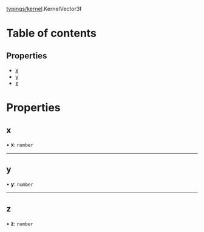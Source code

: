 [typings/kernel](../modules/typings_kernel.md).KernelVector3f

# Table of contents

## Properties

- [x](typings_kernel.KernelVector3f.md#x)
- [y](typings_kernel.KernelVector3f.md#y)
- [z](typings_kernel.KernelVector3f.md#z)

# Properties

## x

• **x**: `number`

___

## y

• **y**: `number`

___

## z

• **z**: `number`

